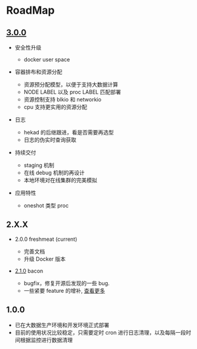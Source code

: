 # RoadMap

## [3.0.0](https://github.com/laincloud/lain/milestones/LAIN%203.0.0)

- 安全性升级
  - docker user space

- 容器排布和资源分配
  - 资源预分配模型，以便于支持大数据计算
  - NODE LABEL 以及 proc LABEL 匹配部署
  - 资源控制支持 blkio 和 networkio
  - cpu 支持更实用的资源分配

- 日志
  - hekad 的后继跟进，看是否需要再选型
  - 日志的伪实时查询获取

- 持续交付
  - staging 机制
  - 在线 debug 机制的再设计
  - 本地环境对在线集群的完美模拟

- 应用特性
  - oneshot 类型 proc

## 2.X.X

- 2.0.0 freshmeat (current)
  - 完善文档
  - 升级 Docker 版本

- [2.1.0](https://github.com/laincloud/lain/milestones/LAIN%202.1.0) bacon
  - bugfix，修复开源后发现的一些 bug.
  - 一些紧要 feature 的增补,  [查看更多](https://github.com/laincloud/lain/milestones/LAIN%202.1.0)

## 1.0.0

- 已在大数据生产环境和开发环境正式部署
- 目前的使用状况比较稳定，只需要定时 cron 进行日志清理，以及每隔一段时间根据监控进行数据清理
